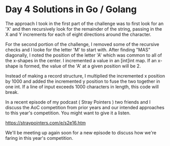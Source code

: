 # Day 4 Solutions in Go / Golang

The approach I took in the first part of the challenge was to first look for an 'X' and then recursively look for the remainder of the string, passing in the X and Y increments for each of eight directions around the character.

For the second portion of the challenge, I removed some of the recursive checks and I looke for the letter 'M' to start with.  After finding "MAS" diagonally, I noted the position of the letter 'A' which was common to all of the x-shapes in the center.  I incremented a value in an [int]int map.  If an x-shape is formed, the value of the 'A' at a given position will be 2.

Instead of making a record structure, I multiplied the incremented x position by 1000 and added the incremented y position to fuse the two together in one int.  If a line of input exceeds 1000 characters in length, this code will break. 

In a recent episode of my podcast ( Stray Pointers ) two friends and I discuss the AoC competition from prior years and our intended approaches to this year's competition.  You might want to give it a listen.

https://straypointers.com/e/s2e16.htm

We'll be meeting up again soon for a new episode to discuss how we're faring in this year's competition.
